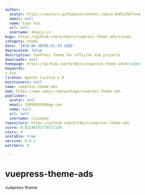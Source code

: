 ```yaml
---
author:
  avatar: https://avatars.githubusercontent.com/u/38451365?v=4
  email: null
  name: Evan You
  url: null
  username: deepjs-cn
bugs: https://github.com/kitdocs/vuepress-theme-ads/issues
category: theme
date: '2018-04-30T05:51:33.189Z'
deprecated: false
description: VuePress theme for official Vue projects
downloads: null
homepage: https://github.com/kitdocs/vuepress-theme-ads#readme
keywords:
- vue
license: Apache License 2.0
maintainers: null
name: vuepress-theme-ads
npm: https://www.npmjs.com/package/vuepress-theme-ads
publisher:
  avatar: null
  email: 1395093509@qq.com
  name: null
  url: null
  username: cloudyan
repository: https://github.com/kitdocs/vuepress-theme-ads
score: 0.03236553770171236
stars: 0
unstable: true
version: 0.0.1
watchers: 0

---
```


# vuepress-theme-ads
vuepress theme
